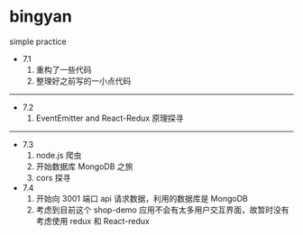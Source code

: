 # bingyan
simple practice

- 7.1
    1. 重构了一些代码
    2. 整理好之前写的一小点代码

---

- 7.2
    1. EventEmitter and React-Redux 原理探寻

---

- 7.3
    1. node.js 爬虫
    2. 开始数据库 MongoDB 之旅
    3. cors 探寻
- 7.4
    1. 开始向 3001 端口 api 请求数据，利用的数据库是 MongoDB
    2. 考虑到目前这个 shop-demo 应用不会有太多用户交互界面，故暂时没有考虑使用 redux 和 React-redux
